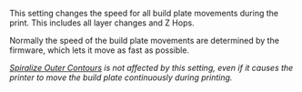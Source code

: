 This setting changes the speed for all build plate movements during the print. This includes all layer changes and Z Hops.

Normally the speed of the build plate movements are determined by the firmware, which lets it move as fast as possible.

*[Spiralize Outer Contours](magic_spiralize) is not affected by this setting, even if it causes the printer to move the build plate continuously during printing.*